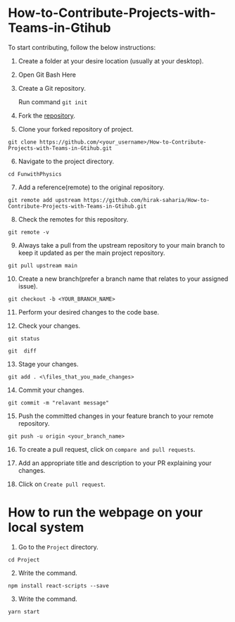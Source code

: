# How-to-Contribute-Projects-with-Teams-in-Gtihub

To start contributing, follow the below instructions:

1. Create a folder at your desire location (usually at your desktop).

2. Open Git Bash Here

3. Create a Git repository.

   Run command `git init`

4. Fork the [repository](https://github.com/hirak-saharia/How-to-Contribute-Projects-with-Teams-in-Gtihub.git).

5. Clone your forked repository of project.

```git clone
git clone https://github.com/<your_username>/How-to-Contribute-Projects-with-Teams-in-Gtihub.git
```

6. Navigate to the project directory.

```
cd FunwithPhysics
```

7. Add a reference(remote) to the original repository.

```
git remote add upstream https://github.com/hirak-saharia/How-to-Contribute-Projects-with-Teams-in-Gtihub.git
```

8. Check the remotes for this repository.

```
git remote -v
```

9. Always take a pull from the upstream repository to your main branch to keep it updated as per the main project repository.

```
git pull upstream main
```

10. Create a new branch(prefer a branch name that relates to your assigned issue).

```
git checkout -b <YOUR_BRANCH_NAME>
```

11. Perform your desired changes to the code base.

12. Check your changes.

```
git status
```

```
git  diff
```

13. Stage your changes.

```
git add . <\files_that_you_made_changes>
```

14. Commit your changes.

```
git commit -m "relavant message"
```

15. Push the committed changes in your feature branch to your remote repository.

```
git push -u origin <your_branch_name>
```

16. To create a pull request, click on `compare and pull requests`.

17. Add an appropriate title and description to your PR explaining your changes.

18. Click on `Create pull request`.

# How to run the webpage on your local system

1. Go to the `Project` directory.
```
cd Project
```

2. Write the command.
```
npm install react-scripts --save
```

3. Write the command.
```
yarn start
```
